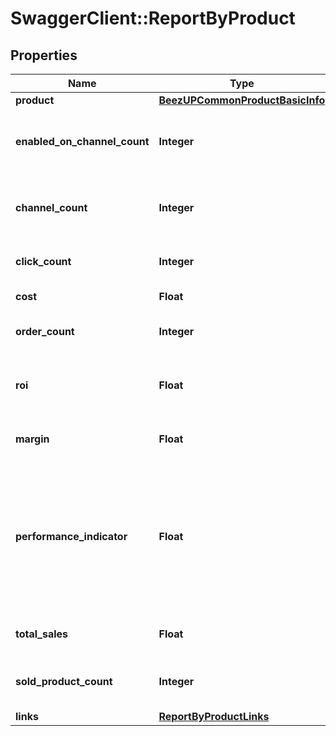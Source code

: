 # SwaggerClient::ReportByProduct

## Properties
Name | Type | Description | Notes
------------ | ------------- | ------------- | -------------
**product** | [**BeezUPCommonProductBasicInfo**](BeezUPCommonProductBasicInfo.md) |  | 
**enabled_on_channel_count** | **Integer** | The count of channel where this product is enabled | 
**channel_count** | **Integer** | The channel count where this product can be enabled | 
**click_count** | **Integer** | The click count for this product | 
**cost** | **Float** | The cost for this product | 
**order_count** | **Integer** | The order count for this product | 
**roi** | **Float** | The Return On Investment for this product | [optional] 
**margin** | **Float** | The margin for this product | [optional] 
**performance_indicator** | **Float** | The performance indicator based on the performance indicator formula indicated in the request for this product | 
**total_sales** | **Float** | The total sales for this product | 
**sold_product_count** | **Integer** | The product sold count count for this product | 
**links** | [**ReportByProductLinks**](ReportByProductLinks.md) |  | 


